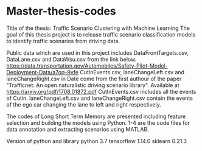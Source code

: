 # Master-thesis-codes
Title of the thesis: Traffic Scenario Clustering with Machine Learning
The goal of this thesis project is to release traffic scenario classification models to identify traffic scenarios from driving data.

Public data which are used in this project includes DataFrontTargets.csv, DataLane.csv and DataWsu.csv from the link below. https://data.transportation.gov/Automobiles/Safety-Pilot-Model-Deployment-Data/a7qq-9vfe
CutInEvents.csv, laneChangeLeft.csv and laneChangeRight.csv in Date come from the first authour of the paper "Trafficnet: An open naturalistic driving scenario library". Available at https://arxiv.org/pdf/1708.01872.pdf CutInEvents.csv includes all the events of Cutin. laneChangeLeft.csv and laneChangeRight.csv contain the events of the ego car changing the lane to left and right respectively.

The codes of Long Short Term Memory are presented including feature selection and building the models using Python. 1-4 are the code files for data annotation and extracting scenarios using MATLAB.

Version of python and library
python 3.7
tensorflow 1.14.0
sklearn 0.21.3
